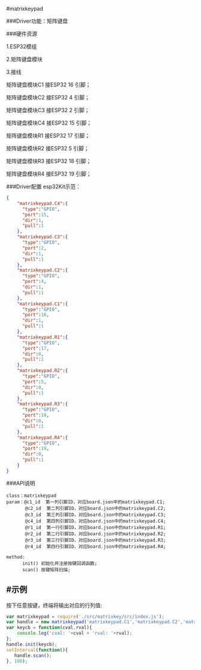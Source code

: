#matrixkeypad

###Driver功能：矩阵键盘


###硬件资源

1.ESP32模组

2.矩阵键盘模块

3.接线

矩阵键盘模块C1 接ESP32 16 引脚；

矩阵键盘模块C2 接ESP32 4 引脚；

矩阵键盘模块C3 接ESP32 2 引脚；

矩阵键盘模块C4 接ESP32 15 引脚；

矩阵键盘模块R1 接ESP32 17 引脚；

矩阵键盘模块R2 接ESP32 5 引脚；

矩阵键盘模块R3 接ESP32 18 引脚；

矩阵键盘模块R4 接ESP32 19 引脚；

###Driver配置
esp32Kit示范：

```json
{
    "matrixkeypad.C4":{
      "type":"GPIO",
      "port":15,
      "dir":1,
      "pull":1
    },
    "matrixkeypad.C3":{
      "type":"GPIO",
      "port":2,
      "dir":1,
      "pull":1
    },
    "matrixkeypad.C2":{
      "type":"GPIO",
      "port":4,
      "dir":1,
      "pull":1
    },
    "matrixkeypad.C1":{
      "type":"GPIO",
      "port":16,
      "dir":1,
      "pull":1
    },
    "matrixkeypad.R1":{
      "type":"GPIO",
      "port":17,
      "dir":0,
      "pull":1
    },
    "matrixkeypad.R2":{
      "type":"GPIO",
      "port":5,
      "dir":0,
      "pull":1
    },
    "matrixkeypad.R3":{
      "type":"GPIO",
      "port":18,
      "dir":0,
      "pull":1
    },
    "matrixkeypad.R4":{
      "type":"GPIO",
      "port":19,
      "dir":0,
      "pull":1
    }
}

```

###API说明

```
class：matrixkeypad
param：@c1_id  第一列引脚ID，对应board.json中的matrixkeypad.C1;
       @c2_id  第二列引脚ID，对应board.json中的matrixkeypad.C2;
       @c3_id  第三列引脚ID，对应board.json中的matrixkeypad.C3;
       @c4_id  第四列引脚ID，对应board.json中的matrixkeypad.C4;
       @r1_id  第一行引脚ID，对应board.json中的matrixkeypad.R1;
       @r2_id  第二行引脚ID，对应board.json中的matrixkeypad.R2;
       @r3_id  第三行引脚ID，对应board.json中的matrixkeypad.R3;
       @r4_id  第四行引脚ID，对应board.json中的matrixkeypad.R4;

method:
      init() 初始化并注册按键回调函数;
      scan() 按键矩阵扫描;

```

## #示例
按下任意按键，终端将输出对应的行列值:

```js
var matrixkeypad = require('./src/matrixkey/src/index.js');
var handle = new matrixkeypad('matrixkeypad.C1','matrixkeypad.C2','matrixkeypad.C3','matrixkeypad.C4','matrixkeypad.R1','matrixkeypad.R2','matrixkeypad.R3','matrixkeypad.R4');
var keycb = function(cval,rval){
    console.log('cval: '+cval + 'rval: '+rval);
};
handle.init(keycb);
setInterval(function(){
   handle.scan();
}, 100);

```


